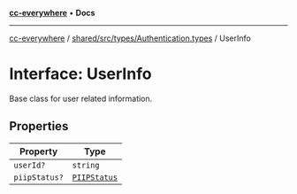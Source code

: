 [**cc-everywhere**](../../../../../index.md) • **Docs**

***

[cc-everywhere](../../../../../index.md) / [shared/src/types/Authentication.types](../index.md) / UserInfo

# Interface: UserInfo

Base class for user related information.

## Properties

| Property | Type |
| ------ | ------ |
| `userId?` | `string` |
| `piipStatus?` | [`PIIPStatus`](../../HostInfo.types/enumerations/PIIPStatus.md) |
